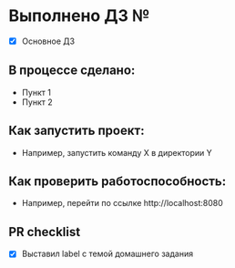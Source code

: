 # Выполнено ДЗ №

 - [x] Основное ДЗ

## В процессе сделано:
 - Пункт 1
 - Пункт 2

## Как запустить проект:
 - Например, запустить команду X в директории Y

## Как проверить работоспособность:
 - Например, перейти по ссылке http://localhost:8080

## PR checklist
 - [x] Выставил label с темой домашнего задания
